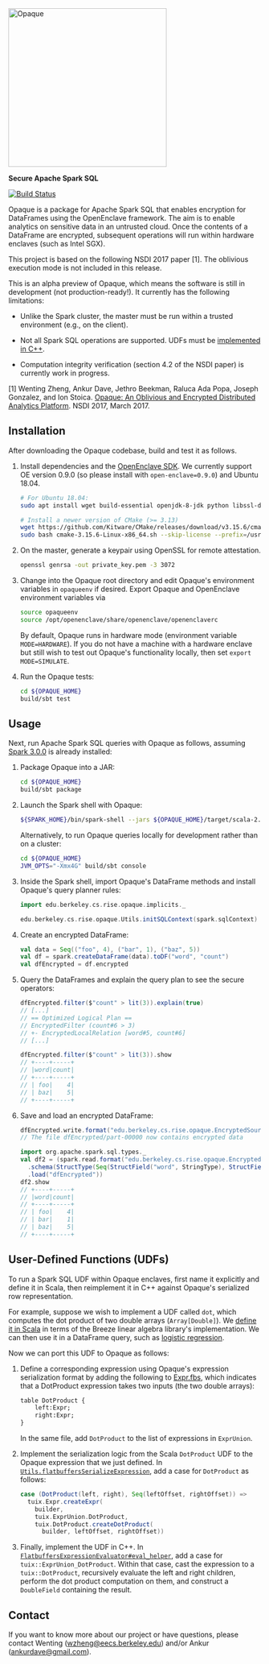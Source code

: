 <img src="https://mc2-project.github.io/opaque/opaque.svg" width="315" alt="Opaque">

**Secure Apache Spark SQL**

[![Build Status](https://travis-ci.org/mc2-project/opaque.svg?branch=openenclave)](https://travis-ci.org/mc2-project/opaque)

Opaque is a package for Apache Spark SQL that enables encryption for DataFrames using the OpenEnclave framework. The aim is to enable analytics on sensitive data in an untrusted cloud. Once the contents of a DataFrame are encrypted, subsequent operations will run within hardware enclaves (such as Intel SGX).

This project is based on the following NSDI 2017 paper [1]. The oblivious execution mode is not included in this release.

This is an alpha preview of Opaque, which means the software is still in development (not production-ready!). It currently has the following limitations:

- Unlike the Spark cluster, the master must be run within a trusted environment (e.g., on the client).

- Not all Spark SQL operations are supported. UDFs must be [implemented in C++](#user-defined-functions-udfs).

- Computation integrity verification (section 4.2 of the NSDI paper) is currently work in progress.

[1] Wenting Zheng, Ankur Dave, Jethro Beekman, Raluca Ada Popa, Joseph Gonzalez, and Ion Stoica.
[Opaque: An Oblivious and Encrypted Distributed Analytics Platform](https://people.eecs.berkeley.edu/~wzheng/opaque.pdf). NSDI 2017, March 2017.

## Installation

After downloading the Opaque codebase, build and test it as follows.

1. Install dependencies and the [OpenEnclave SDK](https://github.com/openenclave/openenclave/blob/v0.9.x/docs/GettingStartedDocs/install_oe_sdk-Ubuntu_18.04.md). We currently support OE version 0.9.0 (so please install with `open-enclave=0.9.0`) and Ubuntu 18.04.

    ```sh
    # For Ubuntu 18.04:
    sudo apt install wget build-essential openjdk-8-jdk python libssl-dev
    
    # Install a newer version of CMake (>= 3.13)
    wget https://github.com/Kitware/CMake/releases/download/v3.15.6/cmake-3.15.6-Linux-x86_64.sh
    sudo bash cmake-3.15.6-Linux-x86_64.sh --skip-license --prefix=/usr/local
    ```

2. On the master, generate a keypair using OpenSSL for remote attestation.

    ```sh
    openssl genrsa -out private_key.pem -3 3072
    ```

3. Change into the Opaque root directory and edit Opaque's environment variables in `opaqueenv` if desired. Export Opaque and OpenEnclave environment variables via

    ```sh
    source opaqueenv
    source /opt/openenclave/share/openenclave/openenclaverc
    ```

    By default, Opaque runs in hardware mode (environment variable `MODE=HARDWARE`).
    If you do not have a machine with a hardware enclave but still wish to test out Opaque's functionality locally, then set `export MODE=SIMULATE`.

4. Run the Opaque tests:

    ```sh
    cd ${OPAQUE_HOME}
    build/sbt test
    ```

## Usage

Next, run Apache Spark SQL queries with Opaque as follows, assuming [Spark 3.0.0](https://github.com/apache/spark/releases/tag/v3.0.0) is already installed:

1. Package Opaque into a JAR:

    ```sh
    cd ${OPAQUE_HOME}
    build/sbt package
    ```

2. Launch the Spark shell with Opaque:

    ```sh
    ${SPARK_HOME}/bin/spark-shell --jars ${OPAQUE_HOME}/target/scala-2.12/opaque_2.12-0.1.jar
    ```
    
    Alternatively, to run Opaque queries locally for development rather than on a cluster:
    
    ```sh
    cd ${OPAQUE_HOME}
    JVM_OPTS="-Xmx4G" build/sbt console
    ```

3. Inside the Spark shell, import Opaque's DataFrame methods and install Opaque's query planner rules:

    ```scala
    import edu.berkeley.cs.rise.opaque.implicits._

    edu.berkeley.cs.rise.opaque.Utils.initSQLContext(spark.sqlContext)
    ```

4. Create an encrypted DataFrame:

    ```scala
    val data = Seq(("foo", 4), ("bar", 1), ("baz", 5))
    val df = spark.createDataFrame(data).toDF("word", "count")
    val dfEncrypted = df.encrypted
    ```

5. Query the DataFrames and explain the query plan to see the secure operators:


    ```scala
    dfEncrypted.filter($"count" > lit(3)).explain(true)
    // [...]
    // == Optimized Logical Plan ==
    // EncryptedFilter (count#6 > 3)
    // +- EncryptedLocalRelation [word#5, count#6]
    // [...]

    dfEncrypted.filter($"count" > lit(3)).show
    // +----+-----+
    // |word|count|
    // +----+-----+
    // | foo|    4|
    // | baz|    5|
    // +----+-----+
    ```

6. Save and load an encrypted DataFrame:

    ```scala
    dfEncrypted.write.format("edu.berkeley.cs.rise.opaque.EncryptedSource").save("dfEncrypted")
    // The file dfEncrypted/part-00000 now contains encrypted data

    import org.apache.spark.sql.types._
    val df2 = (spark.read.format("edu.berkeley.cs.rise.opaque.EncryptedSource")
      .schema(StructType(Seq(StructField("word", StringType), StructField("count", IntegerType))))
      .load("dfEncrypted"))
    df2.show
    // +----+-----+
    // |word|count|
    // +----+-----+
    // | foo|    4|
    // | bar|    1|
    // | baz|    5|
    // +----+-----+
    ```
    
## User-Defined Functions (UDFs)

To run a Spark SQL UDF within Opaque enclaves, first name it explicitly and define it in Scala, then reimplement it in C++ against Opaque's serialized row representation.

For example, suppose we wish to implement a UDF called `dot`, which computes the dot product of two double arrays (`Array[Double]`). We [define it in Scala](src/main/scala/edu/berkeley/cs/rise/opaque/expressions/DotProduct.scala) in terms of the Breeze linear algebra library's implementation. We can then use it in a DataFrame query, such as [logistic regression](src/main/scala/edu/berkeley/cs/rise/opaque/benchmark/LogisticRegression.scala).

Now we can port this UDF to Opaque as follows:

1. Define a corresponding expression using Opaque's expression serialization format by adding the following to [Expr.fbs](src/flatbuffers/Expr.fbs), which indicates that a DotProduct expression takes two inputs (the two double arrays):

    ```protobuf
    table DotProduct {
        left:Expr;
        right:Expr;
    }
    ```

    In the same file, add `DotProduct` to the list of expressions in `ExprUnion`.

2. Implement the serialization logic from the Scala `DotProduct` UDF to the Opaque expression that we just defined. In [`Utils.flatbuffersSerializeExpression`](src/main/scala/edu/berkeley/cs/rise/opaque/Utils.scala), add a case for `DotProduct` as follows:

    ```scala
    case (DotProduct(left, right), Seq(leftOffset, rightOffset)) =>
      tuix.Expr.createExpr(
        builder,
        tuix.ExprUnion.DotProduct,
        tuix.DotProduct.createDotProduct(
          builder, leftOffset, rightOffset))
    ```

3. Finally, implement the UDF in C++. In [`FlatbuffersExpressionEvaluator#eval_helper`](src/enclave/Enclave/ExpressionEvaluation.h), add a case for `tuix::ExprUnion_DotProduct`. Within that case, cast the expression to a `tuix::DotProduct`, recursively evaluate the left and right children, perform the dot product computation on them, and construct a `DoubleField` containing the result.

## Contact

If you want to know more about our project or have questions, please contact Wenting (wzheng@eecs.berkeley.edu) and/or Ankur (ankurdave@gmail.com).

